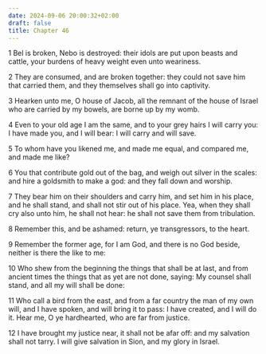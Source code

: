 ```yaml
---
date: 2024-09-06 20:00:32+02:00
draft: false
title: Chapter 46
---
```




1 Bel is broken, Nebo is destroyed: their idols are put upon beasts and cattle, your burdens of heavy weight even unto weariness.

2 They are consumed, and are broken together: they could not save him that carried them, and they themselves shall go into captivity.

3 Hearken unto me, O house of Jacob, all the remnant of the house of Israel who are carried by my bowels, are borne up by my womb.

4 Even to your old age I am the same, and to your grey hairs I will carry you: I have made you, and I will bear: I will carry and will save.

5 To whom have you likened me, and made me equal, and compared me, and made me like?

6 You that contribute gold out of the bag, and weigh out silver in the scales: and hire a goldsmith to make a god: and they fall down and worship.

7 They bear him on their shoulders and carry him, and set him in his place, and he shall stand, and shall not stir out of his place. Yea, when they shall cry also unto him, he shall not hear: he shall not save them from tribulation.

8 Remember this, and be ashamed: return, ye transgressors, to the heart.

9 Remember the former age, for I am God, and there is no God beside, neither is there the like to me:

10 Who shew from the beginning the things that shall be at last, and from ancient times the things that as yet are not done, saying: My counsel shall stand, and all my will shall be done:

11 Who call a bird from the east, and from a far country the man of my own will, and I have spoken, and will bring it to pass: I have created, and I will do it. Hear me, O ye hardhearted, who are far from justice.

12 I have brought my justice near, it shall not be afar off: and my salvation shall not tarry. I will give salvation in Sion, and my glory in Israel.

